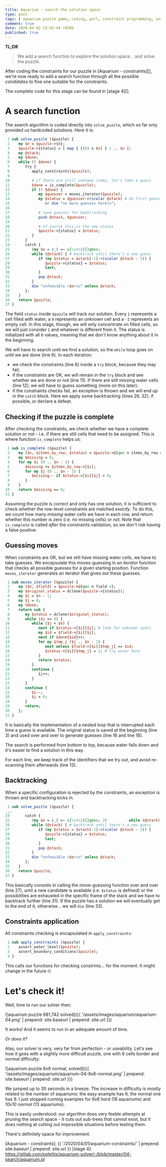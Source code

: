 ```yaml
---
title: Aquarium - search the solution space
type: post
tags: [ aquarium puzzle game, coding, perl, constraint programming, series:Aquarium ]
comment: true
date: 2020-04-02 23:42:44 +0200
published: true
---
```


**TL;DR**

> We add a search function to explore the solution space... and solve the
> puzzle.

After coding the constraints for our puzzle in [Aquarium - constraints][],
we're now ready to add a search function through all the possible
*candidates* to fine one suitable for the constraints.

The complete code for this stage can be found in [stage 4][].

# A search function

The search algorithm is coded directly into `solve_puzzle`, which so far
only provided us hardcoded solutions. Here it is:

```perl
 1 sub solve_puzzle ($puzzle) {
 2    my $n = $puzzle->{n};
 3    $puzzle->{status} = [ map { [(0) x $n] } 1 .. $n ];
 4    my @stack;
 5    my $done;
 6    while (! $done) {
 7       try {
 8          apply_constraints($puzzle);
 9 
10          # if there are still unknown items, let's take a guess
11          $done = is_complete($puzzle);
12          if (! $done) {
13             my $guesser = moves_iterator($puzzle);
14             my $status = $guesser->(scalar @stack) # do first guess!
15                or die "no more guesses here\n";
16 
17             # save guesser for backtracking
18             push @stack, $guesser;
19 
20             # of course this is the new status
21             $puzzle->{status} = $status;
22          }
23       }
24       catch {
25          (my $e = $_) =~ s{\s+\z}{}gmxs;
26          while (@stack) { # backtrack until there's a new guess
27             if (my $status = $stack[-1]->(scalar @stack - 1)) {
28                $puzzle->{status} = $status;
29                last;
30             }
31             pop @stack;
32          }
33          die "unfeasible <$e>\n" unless @stack;
34       };
35    }
36    return $puzzle;
37 }
```

The field `status` inside `$puzzle` will track our solution. Every `1`
represents a cell filled with water, a `0` represents an unknown cell and a
`-1` represents an empty cell. In this stage, though, we will only
concentrate on filled cells, so we will just consider `1` and whatever is
different from it. The status is initialized with all `0` values, meaning
that we don't know anything about it in the beginning.

We will have to search until we find a solution, so the `while` loop goes on
until we are done (line 6). In each iteration:

- we check the constraints (line 8) inside a `try` block, because they may
  fail;
- if the constraints are OK, we will remain in the `try` block and see
  whether we are done or not (line 11). If there are still missing water
  cells (line 12), we will have to guess something (more on this later);
- if the constraints checks fail, an exception is thrown and we will end up
  in the `catch` block. Here we apply some backtracking (lines 26..32), if
  possible, or declare a defeat.


## Checking if the puzzle is complete

After checking the constraints, we check whether we have a complete solution
or not - i.e. if there are still cells that need to be assigned. This is
where function `is_complete` helps us:

```perl
 1 sub is_complete ($puzzle) {
 2    my ($n, $items_by_row, $status) = $puzzle->@{qw< n items_by_row status >};
 3    my $missing = 0;
 4    for my $i (0 .. $n - 1) {
 5       $missing += $items_by_row->[$i];
 6       for my $j (0 .. $n - 1) {
 7          $missing-- if $status->[$i][$j] > 0;
 8       }
 9    }
10    return $missing == 0;
11 }
```

Assuming the puzzle is correct and only has one solution, it is sufficient
to check whether the row-level constraints are matched *exactly*. To do
this, we count how many *missing* water cells we have in each row, and
return whether this number is zero (i.e. no missing cells) or not. Note that
`is_complete` is called *after* the constraints validation, so we don't risk
having a false positive.

## Guessing moves

When constraints are OK, but we still have missing water cells, we have to
take guesses. We encapsulate this moves-guessing in an *iterator* function
that checks all possible guesses for a given starting position. Function
`moves_iterator` generates an iterator that gives out these guesses.

```perl
 1 sub moves_iterator ($puzzle) {
 2    my ($n, $field) = $puzzle->@{qw< n field >};
 3    my $original_status = dclone($puzzle->{status});
 4    my $i = $n - 1;
 5    my $j = 0;
 6    my %done;
 7    return sub {
 8       my $status = dclone($original_status);
 9       while ($i >= 0) {
10          while ($j < $n) {
11             next if $status->[$i][$j]; # look for unknown spots
12             my $id = $field->[$i][$j];
13             next if $done{$id}++;
14             for my $tmp_j ($j .. $n - 1) {
15                next unless $field->[$i][$tmp_j] == $id;
16                $status->[$i][$tmp_j] = 1; # try water here
17             }
18             return $status;
19          }
20          continue {
21             $j++;
22          }
23       }
24       continue {
25          $i--;
26          $j = 0;
28       }
29       return;
30    };
31 }
```

It is basically the implementation of a nested loop that is interrupted each
time a guess is available. The original status is saved at the beginning
(line 3) and used over and over to generate guesses (line 16 and line 18).

The search is performed from bottom to top, because water falls down and
it's easier to find a solution in this way.

For each line, we keep track of the identifiers that we try out, and avoid
re-scanning them afterwards (line 13).

## Backtracking

When a specific configuration is rejected by the constraints, an exception
is thrown and backtracking kicks in.

```perl
 1 sub solve_puzzle ($puzzle) {
...
24       catch {
25          (my $e = $_) =~ s{\s+\z}{}gmxs; 26          while (@stack) { #
26          while (@stack) { # backtrack until there's a new guess
27             if (my $status = $stack[-1]->(scalar @stack - 1)) {
28                $puzzle->{status} = $status;
29                last;
30             }
31             pop @stack;
32          }
33          die "unfeasible <$e>\n" unless @stack;
34       };
35    }
36    return $puzzle;
37 }
```

This basically consists in calling the move-guessing function over and over
(line 27), until a new candidate is available (i.e. `$status` is defined) or
the possibilities are exhausted in the specific frame of the stack and we
have to backtrack further (line 31). If the puzzle has a solution we will
eventually get to the end of it, otherwise... we will `die` (line 33).

## Constraints application

All constraints checking is encapsulated in `apply_constraints`:

```perl
 1 sub apply_constraints ($puzzle) {
 2    assert_water_level($puzzle);
 3    assert_boundary_conditions($puzzle);
 4 }
```

This calls our functions for checking constrints... for the moment. It might
change in the future 🙄


# Let's check it!

Well, time to run our solver then:

![aquarium puzzle 681,742 solved]({{ '/assets/images/aquarium/aquarium-04.png' | prepend: site.baseurl | prepend: site.url }})

It works! And it seems to run in an adequate amount of time.

*Or does it?*

Alas, our solver is very, very far from perfection - or useability. Let's
see how it goes with a slightly more difficult puzzle, one with 6 cells
border and *normal* difficulty:

![aquarium puzzle 6x6 normal, solved]({{ '/assets/images/aquarium/aquarium-04-6x6-normal.png' | prepend: site.baseurl | prepend: site.url }})

We jumped up to 30 seconds in a breeze. The increase in difficulty is mostly
related to the number of aquariums: the easy example has 6, the normal one
has 9. I just stopped running examples for *6x6 hard* (18 aquariums) and
*10x10 normal* (13 aquariums).

This is easily understood: our algorithm does very feeble attempts at
*pruning* the search space - it cuts out sub-trees that cannot exist, but it
does nothing at cutting out impossible situations before testing them.

There's definitely space for improvement.

[Aquarium - constraints]: {{ '/2020/04/01/aquarium-constraints/' | prepend: site.baseurl | prepend: site.url }}
[stage 4]: https://gitlab.com/polettix/aquarium-solver/-/blob/master/04-search/aquarium.pl
